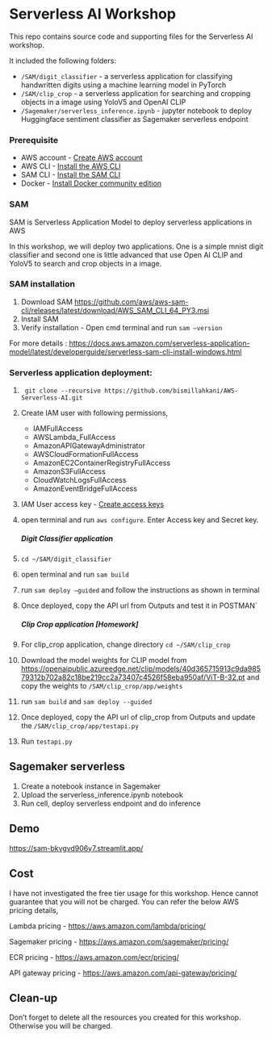 # Serverless AI Workshop

This repo contains source code and supporting files for the Serverless AI workshop.

It included the following folders:

- `/SAM/digit_classifier` - a serverless application for classifying handwritten digits using a machine learning model in PyTorch
- `/SAM/clip_crop` - a serverless application for searching and cropping objects in a image using YoloV5 and OpenAI CLIP
- `/Sagemaker/serverless_inference.ipynb` - jupyter notebook to deploy Huggingface sentiment classifier as Sagemaker serverless endpoint

### Prerequisite

- AWS account - [Create AWS account](https://www.youtube.com/watch?v=4C7KdLijj0E)
- AWS CLI - [Install the AWS CLI](https://docs.aws.amazon.com/cli/latest/userguide/getting-started-install.html)
- SAM CLI - [Install the SAM CLI](https://docs.aws.amazon.com/serverless-application-model/latest/developerguide/serverless-sam-cli-install.html)
- Docker - [Install Docker community edition](https://hub.docker.com/search/?type=edition&offering=community)

### SAM

SAM is Serverless Application Model to deploy serverless applications in AWS

In this workshop, we will deploy two applications. One is a simple mnist digit classifier and second one is little advanced that use Open AI CLIP and YoloV5 to search and crop objects in a image.

### SAM installation

1. Download SAM https://github.com/aws/aws-sam-cli/releases/latest/download/AWS_SAM_CLI_64_PY3.msi
2. Install SAM
3. Verify installation - Open cmd terminal and run `sam —version`

For more details : https://docs.aws.amazon.com/serverless-application-model/latest/developerguide/serverless-sam-cli-install-windows.html

### Serverless application deployment:

1. ` git clone --recursive https://github.com/bismillahkani/AWS-Serverless-AI.git`

2. Create IAM user with following permissions, 
   - IAMFullAccess
   - AWSLambda_FullAccess
   - AmazonAPIGatewayAdministrator
   - AWSCloudFormationFullAccess
   - AmazonEC2ContainerRegistryFullAccess
   - AmazonS3FullAccess
   - CloudWatchLogsFullAccess
   - AmazonEventBridgeFullAccess
   
3. IAM User access key - [Create access keys](https://docs.aws.amazon.com/powershell/latest/userguide/pstools-appendix-sign-up.html)

4. open terminal and run `aws configure`. Enter Access key and Secret key.

   ##### Digit Classifier application

5. `cd ~/SAM/digit_classifier`

6. open terminal and run `sam build`

7. run `sam deploy —guided` and follow the instructions as shown in terminal

8. Once deployed, copy the API url from Outputs and test it in POSTMAN`

   ##### Clip Crop application [Homework]

9. For clip_crop application, change directory `cd ~/SAM/clip_crop` 

10. Download the model weights for CLIP model from https://openaipublic.azureedge.net/clip/models/40d365715913c9da98579312b702a82c18be219cc2a73407c4526f58eba950af/ViT-B-32.pt and copy the weights to `/SAM/clip_crop/app/weights`

11. run `sam build` and `sam deploy --guided`

12. Once deployed, copy the API url of clip_crop from Outputs and update the `/SAM/clip_crop/app/testapi.py`

13. Run `testapi.py`

## Sagemaker serverless

1. Create a notebook instance in Sagemaker
2. Upload the serverless_inference.ipynb notebook
3. Run cell, deploy serverless endpoint and do inference

## Demo
https://sam-bkvgvd906y7.streamlit.app/

## Cost

I have not investigated the free tier usage for this workshop. Hence cannot guarantee that you will not be charged. You can refer the below AWS pricing details,

Lambda pricing - https://aws.amazon.com/lambda/pricing/

Sagemaker pricing - https://aws.amazon.com/sagemaker/pricing/

ECR pricing - https://aws.amazon.com/ecr/pricing/

API gateway pricing - https://aws.amazon.com/api-gateway/pricing/

## Clean-up

Don’t forget to delete all the resources you created for this workshop. Otherwise you will be charged.
